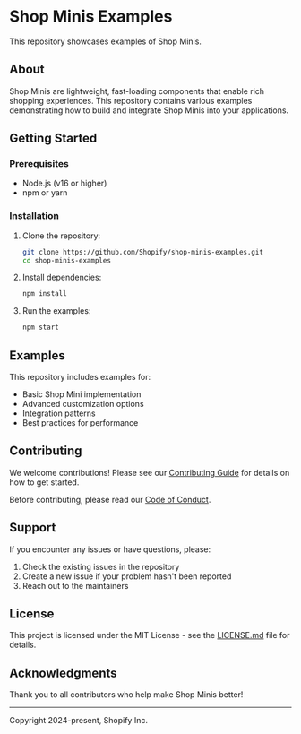 # Shop Minis Examples

This repository showcases examples of Shop Minis.

## About

Shop Minis are lightweight, fast-loading components that enable rich shopping experiences. This repository contains various examples demonstrating how to build and integrate Shop Minis into your applications.

## Getting Started

### Prerequisites

- Node.js (v16 or higher)
- npm or yarn

### Installation

1. Clone the repository:
   ```bash
   git clone https://github.com/Shopify/shop-minis-examples.git
   cd shop-minis-examples
   ```

2. Install dependencies:
   ```bash
   npm install
   ```

3. Run the examples:
   ```bash
   npm start
   ```

## Examples

This repository includes examples for:

- Basic Shop Mini implementation
- Advanced customization options
- Integration patterns
- Best practices for performance

## Contributing

We welcome contributions! Please see our [Contributing Guide](CONTRIBUTING.md) for details on how to get started.

Before contributing, please read our [Code of Conduct](CODE_OF_CONDUCT.md).

## Support

If you encounter any issues or have questions, please:

1. Check the existing issues in the repository
2. Create a new issue if your problem hasn't been reported
3. Reach out to the maintainers

## License

This project is licensed under the MIT License - see the [LICENSE.md](LICENSE.md) file for details.

## Acknowledgments

Thank you to all contributors who help make Shop Minis better!

---

Copyright 2024-present, Shopify Inc.
